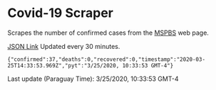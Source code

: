# Covid-19 Scraper

Scrapes the number of confirmed cases from the [MSPBS](https://www.mspbs.gov.py/covid-19.php) web page.

[JSON Link](https://jmayalag.github.io/covid19-scrape/cases.json)
Updated every 30 minutes.
```
{"confirmed":37,"deaths":0,"recovered":0,"timestamp":"2020-03-25T14:33:53.969Z","pyt":"3/25/2020, 10:33:53 GMT-4"}
```
Last update (Paraguay Time): 3/25/2020, 10:33:53 GMT-4